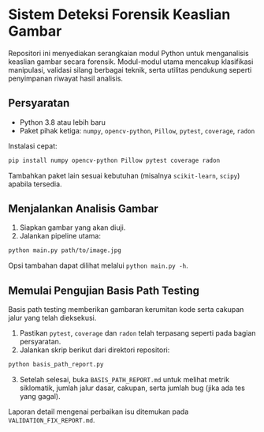 # Sistem Deteksi Forensik Keaslian Gambar

Repositori ini menyediakan serangkaian modul Python untuk menganalisis keaslian gambar secara forensik. Modul-modul utama mencakup klasifikasi manipulasi, validasi silang berbagai teknik, serta utilitas pendukung seperti penyimpanan riwayat hasil analisis.

## Persyaratan
- Python 3.8 atau lebih baru
- Paket pihak ketiga: `numpy`, `opencv-python`, `Pillow`, `pytest`, `coverage`, `radon`

Instalasi cepat:
```bash
pip install numpy opencv-python Pillow pytest coverage radon
```
Tambahkan paket lain sesuai kebutuhan (misalnya `scikit-learn`, `scipy`) apabila tersedia.

## Menjalankan Analisis Gambar
1. Siapkan gambar yang akan diuji.
2. Jalankan pipeline utama:
```bash
python main.py path/to/image.jpg
```

Opsi tambahan dapat dilihat melalui `python main.py -h`.

## Memulai Pengujian Basis Path Testing
Basis path testing memberikan gambaran kerumitan kode serta cakupan jalur yang telah dieksekusi.

1. Pastikan `pytest`, `coverage` dan `radon` telah terpasang seperti pada bagian persyaratan.
2. Jalankan skrip berikut dari direktori repositori:
```bash
python basis_path_report.py
```
3. Setelah selesai, buka `BASIS_PATH_REPORT.md` untuk melihat metrik siklomatik, jumlah jalur dasar, cakupan, serta jumlah bug (jika ada tes yang gagal).

Laporan detail mengenai perbaikan isu ditemukan pada `VALIDATION_FIX_REPORT.md`.

